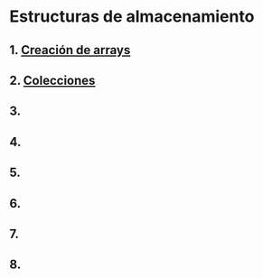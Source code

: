 <div align="justify">


# Estructuras de almacenamiento

## 1. [Creación de arrays](Creacion-de-arrays.md)
## 2. [Colecciones](Colecciones.md)
## 3. [](.md)
## 4. [](.md)
## 5. [](.md)
## 6. [](.md)
## 7. [](.md)
## 8. [](.md)


</div>